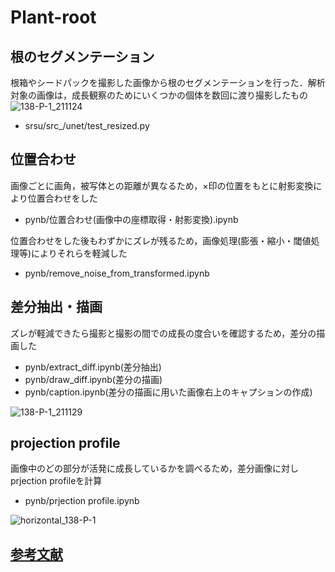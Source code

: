 # Plant-root

## 根のセグメンテーション

根箱やシードパックを撮影した画像から根のセグメンテーションを行った．解析対象の画像は，成長観察のためにいくつかの個体を数回に渡り撮影したもの 
![138-P-1_211124](https://user-images.githubusercontent.com/51512765/156523396-3497deec-07c6-449a-b543-686be297dc40.png)

* srsu/src_/unet/test_resized.py  

## 位置合わせ

画像ごとに画角，被写体との距離が異なるため，×印の位置をもとに射影変換により位置合わせをした

* pynb/位置合わせ(画像中の座標取得・射影変換).ipynb

位置合わせをした後もわずかにズレが残るため，画像処理(膨張・縮小・閾値処理等)によりそれらを軽減した

* pynb/remove_noise_from_transformed.ipynb

## 差分抽出・描画

ズレが軽減できたら撮影と撮影の間での成長の度合いを確認するため，差分の描画した

* pynb/extract_diff.ipynb(差分抽出)
* pynb/draw_diff.ipynb(差分の描画)
* pynb/caption.ipynb(差分の描画に用いた画像右上のキャプションの作成)

![138-P-1_211129](https://user-images.githubusercontent.com/51512765/156688297-9decb6a6-71da-4781-8c18-63b5bcc51ede.png)



## projection profile

画像中のどの部分が活発に成長しているかを調べるため，差分画像に対しprjection profileを計算

* pynb/prjection profile.ipynb

![horizontal_138-P-1](https://user-images.githubusercontent.com/51512765/156716313-8a2dee7d-7876-4ee2-b70f-51a53c5de099.png)

## [参考文献](https://github.com/t-nakatani/plant-root/blob/main/paper.md)

